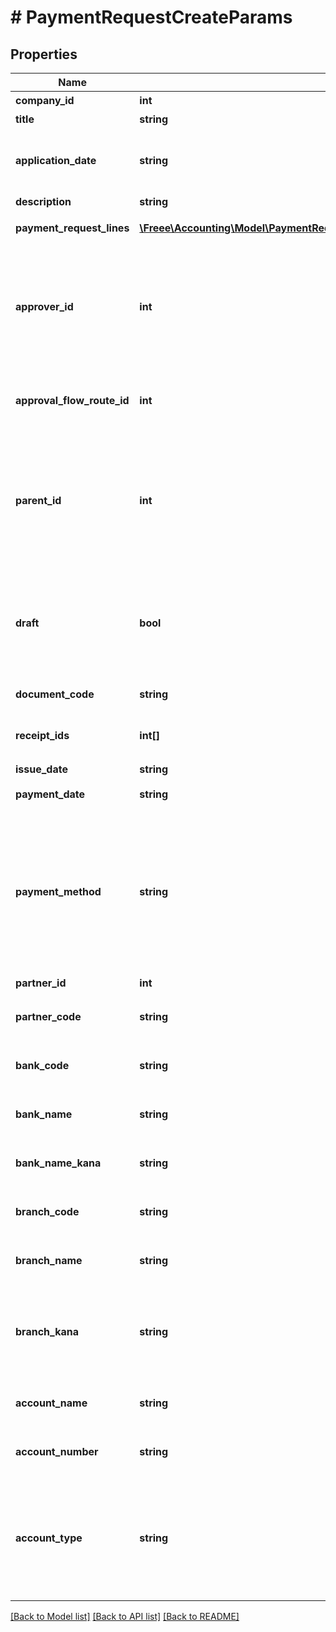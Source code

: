 # # PaymentRequestCreateParams

## Properties

Name | Type | Description | Notes
------------ | ------------- | ------------- | -------------
**company_id** | **int** | 事業所ID |
**title** | **string** | 申請タイトル |
**application_date** | **string** | 申請日 (yyyy-mm-dd)&lt;br&gt; 指定しない場合は当日の日付が登録されます。 | [optional]
**description** | **string** | 備考 | [optional]
**payment_request_lines** | [**\Freee\Accounting\Model\PaymentRequestCreateParamsPaymentRequestLines[]**](PaymentRequestCreateParamsPaymentRequestLines.md) | 支払依頼の項目行一覧（配列） |
**approver_id** | **int** | 承認者のユーザーID&lt;br&gt; 「承認者を指定」の経路を申請経路として使用する場合に指定してください。&lt;br&gt; 指定する承認者のユーザーIDは、申請経路APIを利用して取得してください。 | [optional]
**approval_flow_route_id** | **int** | 申請経路ID&lt;br&gt; 指定する申請経路IDは、申請経路APIを利用して取得してください。 |
**parent_id** | **int** | 親申請ID(法人向け エンタープライズプラン、プロフェッショナルプラン)&lt;br&gt; &lt;ul&gt;   &lt;li&gt;承認済みの既存各種申請IDのみ指定可能です。&lt;/li&gt;   &lt;li&gt;各種申請一覧APIを利用して取得してください。&lt;/li&gt; &lt;/ul&gt; | [optional]
**draft** | **bool** | 支払依頼のステータス&lt;br&gt; falseを指定した時は申請中（in_progress）で支払依頼を作成します。&lt;br&gt; trueを指定した時は下書き（draft）で支払依頼を作成します。 |
**document_code** | **string** | 請求書番号（255文字以内） | [optional]
**receipt_ids** | **int[]** | 証憑ファイルID（ファイルボックスのファイルID）（配列） | [optional]
**issue_date** | **string** | 発生日 (yyyy-mm-dd) |
**payment_date** | **string** | 支払期限 (yyyy-mm-dd) | [optional]
**payment_method** | **string** | &#39;支払方法(none: 指定なし, domestic_bank_transfer: 国内振込, abroad_bank_transfer: 国外振込, account_transfer: 口座振替, credit_card: クレジットカード)&#39;&lt;br&gt; &#39;デフォルトは none: 指定なし です。&#39; | [optional]
**partner_id** | **int** | 支払先の取引先ID | [optional]
**partner_code** | **string** | 支払先の取引先コード&lt;br&gt; 支払先の取引先ID指定時には無効 | [optional]
**bank_code** | **string** | 銀行コード（半角数字1桁〜4桁）&lt;br&gt; 支払先指定時には無効 | [optional]
**bank_name** | **string** | 銀行名（255文字以内）&lt;br&gt; 支払先指定時には無効 | [optional]
**bank_name_kana** | **string** | 銀行名（カナ）（15文字以内）&lt;br&gt; 支払先指定時には無効 | [optional]
**branch_code** | **string** | 支店番号（半角数字1桁〜3桁）&lt;br&gt; 支払先指定時には無効 | [optional]
**branch_name** | **string** | 支店名（255文字以内）&lt;br&gt; 支払先指定時には無効 | [optional]
**branch_kana** | **string** | 支店名（カナ）（15文字以内）&lt;br&gt; 指定可能な文字は、英数・カナ・丸括弧・ハイフン・スペースのみです。&lt;br&gt; 支払先指定時には無効 | [optional]
**account_name** | **string** | 受取人名（カナ）（48文字以内）&lt;br&gt; 支払先指定時には無効 | [optional]
**account_number** | **string** | 口座番号（半角数字1桁〜7桁）&lt;br&gt; 支払先指定時には無効 | [optional]
**account_type** | **string** | &#39;口座種別(ordinary: 普通、checking: 当座、earmarked: 納税準備預金、savings: 貯蓄、other: その他)&#39;&lt;br&gt; &#39;支払先指定時には無効&#39;&lt;br&gt; &#39;デフォルトは ordinary: 普通 です&#39; | [optional]

[[Back to Model list]](../../README.md#models) [[Back to API list]](../../README.md#endpoints) [[Back to README]](../../README.md)
